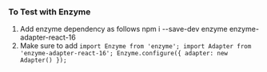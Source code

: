 ### To Test with Enzyme ###
1. Add enzyme dependency as follows
npm i --save-dev enzyme enzyme-adapter-react-16
2. Make sure to add 
    ``
    import Enzyme from 'enzyme';
    import Adapter from 'enzyme-adapter-react-16';
    Enzyme.configure({ adapter: new Adapter() });
    ``